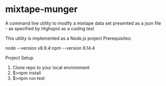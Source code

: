# mixtape-munger
A command line utility to modify a mixtape data set presented as a json file - as specified by Highspot as a coding test

This utility is implemented as a Node.js project
Prerequisites:

node --version
v8.9.4
npm --version
6.14.4


Project Setup
1. Clone repo to your local environment
2. $>npm install
3. $>npm run test



